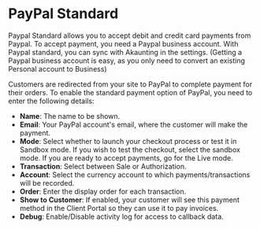 PayPal Standard
=========

Paypal Standard allows you to accept debit and credit card payments from Paypal.
To accept payment, you need a Paypal business account. With Paypal standard, you can sync with Akaunting in the settings.
(Getting a Paypal business account is easy, as you only need to convert an existing Personal account to Business)

Customers are redirected from your site to PayPal to complete payment for their orders. 
To enable the standard payment option of PayPal, you need to enter the following details:

- **Name**: The name to be shown.
- **Email**: Your PayPal account's email, where the customer will make the payment.
- **Mode**: Select whether to launch your checkout process or test it in Sandbox mode. If you wish to test the checkout, select the sandbox mode. If you are ready to accept payments, go for the Live mode.
- **Transaction**: Select between Sale or Authorization.
- **Account**: Select the currency account to which payments/transactions will be recorded.
- **Order**: Enter the display order for each transaction.
- **Show to Customer**: If enabled, your customer will see this payment method in the Client Portal so they can use it to pay invoices.
- **Debug**: Enable/Disable activity log for access to callback data.

